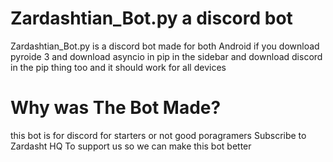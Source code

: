 # Zardashtian_Bot.py a discord bot
Zardashtian_Bot.py is a discord bot made for both Android if you download pyroide 3 and download asyncio in pip in the sidebar and download discord in the pip thing too and it should work for all devices
# Why was The Bot Made?
this bot is for discord for starters or not good poragramers
Subscribe to Zardasht HQ To support us so we can make this bot better
